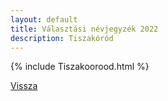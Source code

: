 ```yaml
---
layout: default
title: Választási névjegyzék 2022
description: Tiszakóród
---
```


{% include Tiszakoorood.html %}

[Vissza](./)